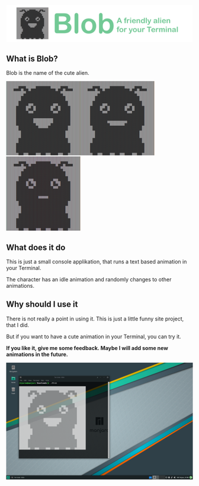 ![Blob](https://raw.githubusercontent.com/basicx-StrgV/Blob/main/graphics/repositoryBanner.png)

## What is Blob?

Blob is the name of the cute alien.

<img src="https://raw.githubusercontent.com/basicx-StrgV/Blob/main/graphics/BlobHappy.png" width="200" height="200"/><img src="https://raw.githubusercontent.com/basicx-StrgV/Blob/main/graphics/BlobNeutral.png" width="200" height="200"/><img src="https://raw.githubusercontent.com/basicx-StrgV/Blob/main/graphics/BlobMhh.png" width="200" height="200"/>

## What does it do

This is just a small console applikation, that runs a text based animation in your Terminal.

The character has an idle animation and randomly changes to other animations.

## Why should I use it

There is not really a point in using it.
This is just a little funny site project, that I did.

But if you want to have a cute animation in your Terminal, you can try it.

**If you like it, give me some feedback. Maybe I will add some new animations in the future.**

![BlobSample](https://raw.githubusercontent.com/basicx-StrgV/Blob/main/graphics/SampleLinux.png)
